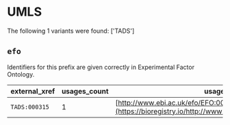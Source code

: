 # UMLS

The following 1 variants were found: ['TADS']

## `efo`

Identifiers for this prefix are given correctly in Experimental Factor Ontology.

| external_xref   |   usages_count | usages                                                                                              |
|-----------------|----------------|-----------------------------------------------------------------------------------------------------|
| `TADS:000315`   |              1 | [http://www.ebi.ac.uk/efo/EFO:0000935](https://bioregistry.io/http://www.ebi.ac.uk/efo/EFO:0000935) |

